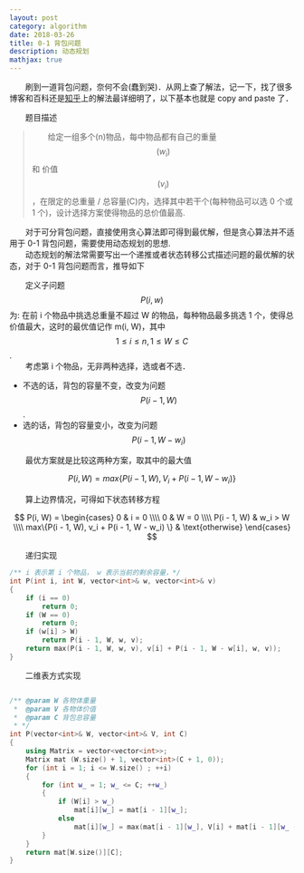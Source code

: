 ```yaml
---
layout: post 
category: algorithm
date: 2018-03-26
title: 0-1 背包问题
description: 动态规划
mathjax: true
---
```


　　刷到一道背包问题，奈何不会(蠢到哭)．从网上查了解法，记一下，找了很多博客和百科还是[知乎](https://zhuanlan.zhihu.com/p/30959069)上的解法最详细明了，以下基本也就是 copy and paste 了．

　　题目描述
> 　　给定一组多个(n)物品，每中物品都有自己的重量$$(w_i)$$ 和 价值$$(v_i)$$，在限定的总重量 / 总容量(C)内，选择其中若干个(每种物品可以选 0 个或 1 个)，设计选择方案使得物品的总价值最高.

　　对于可分背包问题，直接使用贪心算法即可得到最优解，但是贪心算法并不适用于 0-1 背包问题，需要使用动态规划的思想.<br>
　　动态规划的解法常需要写出一个递推或者状态转移公式描述问题的最优解的状态，对于 0-1 背包问题而言，推导如下

　　定义子问题 $$P(i, w)$$ 为: 在前 i 个物品中挑选总重量不超过 W 的物品，每种物品最多挑选 1 个，使得总价值最大，这时的最优值记作 m(i, W)，其中 $$1 \leq i \leq n, 1 \leq W \leq C$$.<br>
　　考虑第 i 个物品，无非两种选择，选或者不选．

* 不选的话，背包的容量不变，改变为问题 $$P(i - 1, W)$$.
* 选的话，背包的容量变小，改变为问题 $$P(i - 1, W - w_i)$$

　　最优方案就是比较这两种方案，取其中的最大值

$$
P(i, W) = max \{P(i - 1, W), V_i + P(i - 1, W - w_i) \}
$$

　　算上边界情况，可得如下状态转移方程

$$
P(i, W) = 
\begin{cases}
0 & i = 0 \\\\
0 & W = 0 \\\\
P(i - 1, W) & w_i > W \\\\
max\{P(i - 1, W), v_i + P(i - 1, W - w_i) \} & \text{otherwise} 
\end{cases}
$$

　　递归实现

```C++
/** i 表示第 i 个物品， w 表示当前的剩余容量，*/
int P(int i, int W, vector<int>& w, vector<int>& v)
{
    if (i == 0)
        return 0;
    if (W == 0)
        return 0;
    if (w[i] > W)
        return P(i - 1, W, w, v);
    return max(P(i - 1, W, w, v), v[i] + P(i - 1, W - w[i], w, v));
}
```

　　二维表方式实现

```C++

/** @param W 各物体重量
 *  @param V 各物体价值
 *  @param C 背包总容量
 * */
int P(vector<int>& W, vector<int>& V, int C)
{
    using Matrix = vector<vector<int>>;
    Matrix mat (W.size() + 1, vector<int>(C + 1, 0));
    for (int i = 1; i <= W.size() ; ++i)
    {
        for (int w_ = 1; w_ <= C; ++w_)
        {
            if (W[i] > w_)
                mat[i][w_] = mat[i - 1][w_];
            else 
                mat[i][w_] = max(mat[i - 1][w_], V[i] + mat[i - 1][w_ - W[i]]);
        }
    }
    return mat[W.size()][C];
}
```


